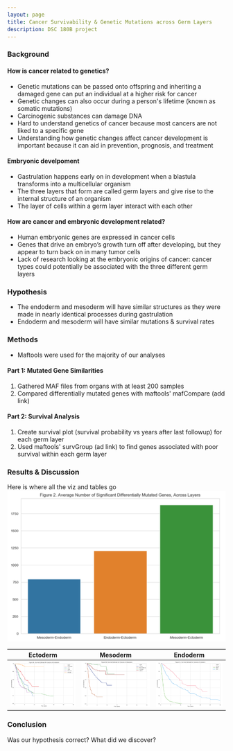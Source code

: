 ```yaml
---
layout: page
title: Cancer Survivability & Genetic Mutations across Germ Layers
description: DSC 180B project
---
```


### Background
#### How is cancer related to genetics?
- Genetic mutations can be passed onto offspring and inheriting a damaged gene can put an individual at a higher risk for cancer
- Genetic changes can also occur during a person's lifetime (known as somatic mutations)
- Carcinogenic substances can damage DNA 
- Hard to understand genetics of cancer because most cancers are not liked to a specific gene
- Understanding how genetic changes affect cancer development is important because it can aid in prevention, prognosis, and treatment

#### Embryonic develpoment
- Gastrulation happens early on in development when a blastula transforms into a multicellular organism 
- The three layers that form are called germ layers and give rise to the internal structure of an organism 
- The layer of cells within a germ layer interact with each other

#### How are cancer and embryonic development related? 
- Human embryonic genes are expressed in cancer cells
- Genes that drive an embryo’s growth turn off after developing, but they appear to turn back on in many tumor cells
- Lack of research looking at the embryonic origins of cancer: cancer types could potentially be associated with the three different germ layers


### Hypothesis
- The endoderm and mesoderm will have similar structures as they were made in nearly identical processes during gastrulation
- Endoderm and mesoderm will have similar mutations & survival rates

### Methods
- Maftools were used for the majority of our analyses 
#### Part 1: Mutated Gene Similarities
 1. Gathered MAF files from organs with at least 200 samples
 2. Compared differentially mutated genes with maftools' mafCompare (add link)
#### Part 2: Survival Analysis
 1. Create survival plot (survival probability vs years after last followup) for each germ layer
 2. Used maftools' survGroup (ad link) to find genes associated with poor survival within each germ layer

### Results & Discussion
Here is where all the viz and tables go
![Figure 2](assets/images/fig2.png "Figure 2") 

| Ectoderm  | Mesoderm | Endoderm |
| --------- | -------- | -------- |
| ![Ectoderm Survival](assets/images/ecto_surv.png "Figure 3b") | ![Mesoderm Survival](assets/images/meso_surv.png "Figure 3d") | ![Endoderm Survival](assets/images/endo_surv.png "Figure 3c") |


### Conclusion
Was our hypothesis correct? What did we discover?
